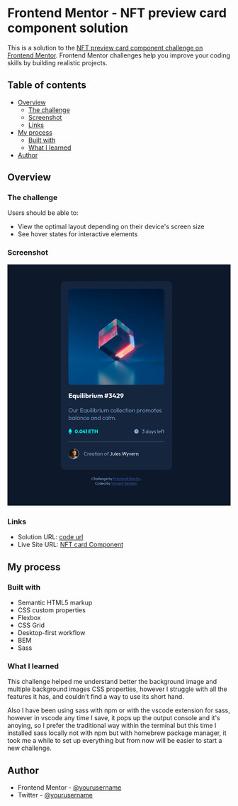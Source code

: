 # Frontend Mentor - NFT preview card component solution

This is a solution to the [NFT preview card component challenge on Frontend Mentor](https://www.frontendmentor.io/challenges/nft-preview-card-component-SbdUL_w0U). Frontend Mentor challenges help you improve your coding skills by building realistic projects. 

## Table of contents

- [Overview](#overview)
  - [The challenge](#the-challenge)
  - [Screenshot](#screenshot)
  - [Links](#links)
- [My process](#my-process)
  - [Built with](#built-with)
  - [What I learned](#what-i-learned)
- [Author](#author)

## Overview

### The challenge

Users should be able to:

- View the optimal layout depending on their device's screen size
- See hover states for interactive elements

### Screenshot

![Screenshot](/nftCard.png)

### Links

- Solution URL: [code url](https://github.com/Batestickro/nft_card-frontEndMentor)
- Live Site URL: [NFT card Component](https://batestickro.github.io/nft_card-frontEndMentor/)

## My process

### Built with

- Semantic HTML5 markup
- CSS custom properties
- Flexbox
- CSS Grid
- Desktop-first workflow
- BEM
- Sass

### What I learned

This challenge helped me understand better the background image and multiple background images CSS properties, however I struggle with all the features it has, and couldn't find a way to use its short hand.

Also I have been using sass with npm or with the vscode extension for sass, however in vscode any time I save, it pops up the output console and it's anoying, so I prefer the traditional way within the terminal but this time I installed sass locally not with npm but with homebrew package manager, it took me a while to set up everything but from now will be easier to start a new challenge.

## Author

- Frontend Mentor - [@yourusername](https://www.frontendmentor.io/profile/yourusername)
- Twitter - [@yourusername](https://www.twitter.com/yourusername)